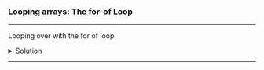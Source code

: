 ### Looping arrays: The for-of Loop

---

Looping over with the for of loop

<details>
  <summary>Solution</summary>

```javascript
const menu = [...restaurant.starterMenu, ...restaurant.mainMenu];

for (const item of menu) console.log(item);

// OUTPUT

// Focaccia
// Bruschetta
// Garlic Bread
// Caprese Salad
// Pizza
// Pasta
// Risotto
```

</details>

---
